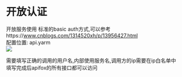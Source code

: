 # 开放认证

开放服务使用 标准的basic auth方式,可以参考https://www.cnblogs.com/1314520xh/p/13956427.html  
配置位置: api.yarm  
<img src="/assets/higher/开放服务配置.png">  

需要填写正确的调用的用户名,内部使用服务名,调用方的ip需要在ip白名单中  
填写完成后apifox的所有接口都可以访问  